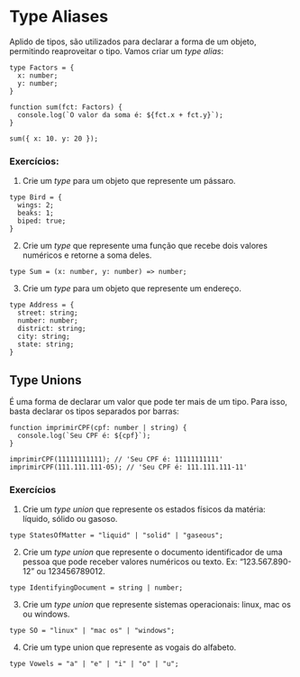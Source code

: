 # Type Aliases

Aplido de tipos, são utilizados para declarar a forma de um objeto, permitindo reaproveitar o tipo.
Vamos criar um _type alias_:
```
type Factors = {
  x: number;
  y: number;
}

function sum(fct: Factors) {
  console.log(`O valor da soma é: ${fct.x + fct.y}`);
}

sum({ x: 10. y: 20 });
```

### Exercícios:

1. Crie um _type_ para um objeto que represente um pássaro.
```
type Bird = {
  wings: 2;
  beaks: 1;
  biped: true;
}
```

2. Crie um _type_ que represente uma função que recebe dois valores numéricos e retorne a soma deles.
```
type Sum = (x: number, y: number) => number;
```

3. Crie um _type_ para um objeto que represente um endereço.
```
type Address = {
  street: string;
  number: number;
  district: string;
  city: string;
  state: string;
}
```

## Type Unions

É uma forma de declarar um valor que pode ter mais de um tipo. Para isso, basta declarar os tipos separados por barras:
```
function imprimirCPF(cpf: number | string) {
  console.log(`Seu CPF é: ${cpf}`);
}

imprimirCPF(11111111111); // 'Seu CPF é: 11111111111'
imprimirCPF(111.111.111-05); // 'Seu CPF é: 111.111.111-11'
```

### Exercícios

1. Crie um _type union_ que represente os estados físicos da matéria: líquido, sólido ou gasoso.
```
type StatesOfMatter = "liquid" | "solid" | "gaseous";
```

2. Crie um _type union_ que represente o documento identificador de uma pessoa que pode receber valores numéricos ou texto. Ex: “123.567.890-12” ou 123456789012. 
```
type IdentifyingDocument = string | number;
```

3. Crie um _type union_ que represente sistemas operacionais: linux, mac os ou windows.
```
type SO = "linux" | "mac os" | "windows";
```

4. Crie um type union que represente as vogais do alfabeto.
```
type Vowels = "a" | "e" | "i" | "o" | "u";
```